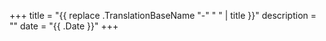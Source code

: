 +++
title = "{{ replace .TranslationBaseName "-" " " | title }}"
description = ""
date = "{{ .Date }}"
+++
